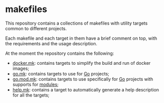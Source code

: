 # makefiles

This repository contains a collections of makefiles with utility targets common to different projects.

Each makefile and each target in them have a brief comment on top, with the requirements and the usage description.

At the moment the repository contains the following:

* [docker.mk](docker.mk): contains targets to simplify the build and run of docker images;
* [go.mk](go.mk): contains targets to use for [Go](https://golang.org/) projects;
* [go.mod.mk](go.mod.mk): contains targets to use specifically for [Go](https://golang.org/) projects with supports for [modules](https://github.com/golang/go/wiki/Modules);
* [help.mk](help.mk): contains a target to automatically generate a help description for all the targets;

